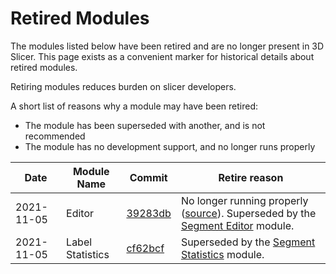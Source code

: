 # Retired Modules

The modules listed below have been retired and are no longer present in 3D Slicer. This page exists as a convenient marker for historical details about retired modules.

Retiring modules reduces burden on slicer developers.

A short list of reasons why a module may have been retired:

- The module has been superseded with another, and is not recommended
- The module has no development support, and no longer runs properly

| Date       | Module Name              | Commit                                                             | Retire reason  |
|------------|--------------------------|--------------------------------------------------------------------|---------------------|
|2021-11-05  | Editor                   | [39283db](https://github.com/Slicer/Slicer/commit/39283db420baf502fa99865c9d5d58d0e5295a6e)| No longer running properly ([source](https://github.com/Slicer/Slicer/issues/5962)). Superseded by the [Segment Editor](segmenteditor.md) module.|
|2021-11-05  | Label Statistics          | [cf62bcf](https://github.com/Slicer/Slicer/commit/cf62bcfc89d4fc2606a84ac51f741a93d7037299)| Superseded by the [Segment Statistics](segmentstatistics.md) module.|
